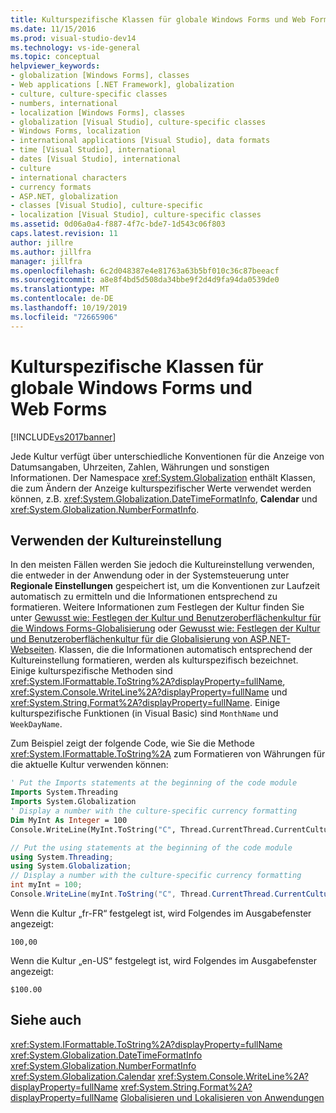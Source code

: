 ```yaml
---
title: Kulturspezifische Klassen für globale Windows Forms und Web Forms | Microsoft-Dokumentation
ms.date: 11/15/2016
ms.prod: visual-studio-dev14
ms.technology: vs-ide-general
ms.topic: conceptual
helpviewer_keywords:
- globalization [Windows Forms], classes
- Web applications [.NET Framework], globalization
- culture, culture-specific classes
- numbers, international
- localization [Windows Forms], classes
- globalization [Visual Studio], culture-specific classes
- Windows Forms, localization
- international applications [Visual Studio], data formats
- time [Visual Studio], international
- dates [Visual Studio], international
- culture
- international characters
- currency formats
- ASP.NET, globalization
- classes [Visual Studio], culture-specific
- localization [Visual Studio], culture-specific classes
ms.assetid: 0d06a0a4-f887-4f7c-bde7-1d543c06f803
caps.latest.revision: 11
author: jillre
ms.author: jillfra
manager: jillfra
ms.openlocfilehash: 6c2d048387e4e81763a63b5bf010c36c87beeacf
ms.sourcegitcommit: a8e8f4bd5d508da34bbe9f2d4d9fa94da0539de0
ms.translationtype: MT
ms.contentlocale: de-DE
ms.lasthandoff: 10/19/2019
ms.locfileid: "72665906"
---
```

# <a name="culture-specific-classes-for-global-windows-forms-and-web-forms"></a>Kulturspezifische Klassen für globale Windows Forms und Web Forms
[!INCLUDE[vs2017banner](../includes/vs2017banner.md)]

Jede Kultur verfügt über unterschiedliche Konventionen für die Anzeige von Datumsangaben, Uhrzeiten, Zahlen, Währungen und sonstigen Informationen. Der Namespace <xref:System.Globalization> enthält Klassen, die zum Ändern der Anzeige kulturspezifischer Werte verwendet werden können, z.B. <xref:System.Globalization.DateTimeFormatInfo>, **Calendar** und <xref:System.Globalization.NumberFormatInfo>.

## <a name="using-the-culture-setting"></a>Verwenden der Kultureinstellung
 In den meisten Fällen werden Sie jedoch die Kultureinstellung verwenden, die entweder in der Anwendung oder in der Systemsteuerung unter **Regionale Einstellungen** gespeichert ist, um die Konventionen zur Laufzeit automatisch zu ermitteln und die Informationen entsprechend zu formatieren. Weitere Informationen zum Festlegen der Kultur finden Sie unter [Gewusst wie: Festlegen der Kultur und Benutzeroberflächenkultur für die Windows Forms-Globalisierung](https://msdn.microsoft.com/694e049f-0b91-474a-9789-d35124f248f0) oder [Gewusst wie: Festlegen der Kultur und Benutzeroberflächenkultur für die Globalisierung von ASP.NET-Webseiten](https://msdn.microsoft.com/library/76091f86-f967-4687-a40f-de87bd8cc9a0). Klassen, die die Informationen automatisch entsprechend der Kultureinstellung formatieren, werden als kulturspezifisch bezeichnet. Einige kulturspezifische Methoden sind <xref:System.IFormattable.ToString%2A?displayProperty=fullName>, <xref:System.Console.WriteLine%2A?displayProperty=fullName> und <xref:System.String.Format%2A?displayProperty=fullName>. Einige kulturspezifische Funktionen (in Visual Basic) sind `MonthName` und `WeekDayName`.

 Zum Beispiel zeigt der folgende Code, wie Sie die Methode <xref:System.IFormattable.ToString%2A> zum Formatieren von Währungen für die aktuelle Kultur verwenden können:

```vb
' Put the Imports statements at the beginning of the code module
Imports System.Threading
Imports System.Globalization
' Display a number with the culture-specific currency formatting
Dim MyInt As Integer = 100
Console.WriteLine(MyInt.ToString("C", Thread.CurrentThread.CurrentCulture))

```

```csharp
// Put the using statements at the beginning of the code module
using System.Threading;
using System.Globalization;
// Display a number with the culture-specific currency formatting
int myInt = 100;
Console.WriteLine(myInt.ToString("C", Thread.CurrentThread.CurrentCulture));
```

 Wenn die Kultur „fr-FR“ festgelegt ist, wird Folgendes im Ausgabefenster angezeigt:

 `100,00`

 Wenn die Kultur „en-US“ festgelegt ist, wird Folgendes im Ausgabefenster angezeigt:

 `$100.00`

## <a name="see-also"></a>Siehe auch
 <xref:System.IFormattable.ToString%2A?displayProperty=fullName> <xref:System.Globalization.DateTimeFormatInfo>
 <xref:System.Globalization.NumberFormatInfo>
 <xref:System.Globalization.Calendar>
 <xref:System.Console.WriteLine%2A?displayProperty=fullName>
 <xref:System.String.Format%2A?displayProperty=fullName>
 [Globalisieren und Lokalisieren von Anwendungen](../ide/globalizing-and-localizing-applications.md)
